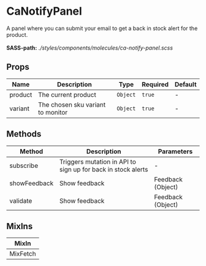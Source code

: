 # CaNotifyPanel

A panel where you can submit your email to get a back in stock alert for the product.<br><br> **SASS-path:** _./styles/components/molecules/ca-notify-panel.scss_

## Props

<!-- @vuese:CaNotifyPanel:props:start -->
|Name|Description|Type|Required|Default|
|---|---|---|---|---|
|product|The current product|`Object`|`true`|-|
|variant|The chosen sku variant to monitor|`Object`|`true`|-|

<!-- @vuese:CaNotifyPanel:props:end -->


## Methods

<!-- @vuese:CaNotifyPanel:methods:start -->
|Method|Description|Parameters|
|---|---|---|
|subscribe|Triggers mutation in API to sign up for back in stock alerts|-|
|showFeedback|Show feedback|Feedback (Object)|
|validate|Show feedback|Feedback (Object)|

<!-- @vuese:CaNotifyPanel:methods:end -->


## MixIns

<!-- @vuese:CaNotifyPanel:mixIns:start -->
|MixIn|
|---|
|MixFetch|

<!-- @vuese:CaNotifyPanel:mixIns:end -->


